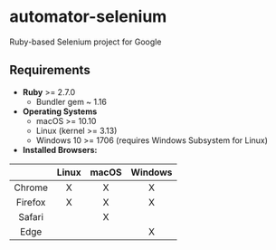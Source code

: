 # automator-selenium

Ruby-based Selenium project for Google

## Requirements

* __Ruby__ >= 2.7.0
  * Bundler gem ~ 1.16
* __Operating Systems__
  * macOS >= 10.10
  * Linux (kernel >= 3.13)
  * Windows 10 >= 1706 (requires Windows Subsystem for Linux)
* __Installed Browsers:__

|       | Linux | macOS | Windows |
|:-----:|:-----:|:-----:|:-------:|
|Chrome |      X|      X|        X|
|Firefox|      X|      X|        X|
|Safari |       |      X|         |
|Edge   |       |       |        X|
